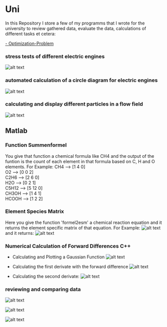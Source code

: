 # Uni
In this Repository I store a few of my programms that I wrote for the university to review gathered data, evaluate the data, calculations of different tasks et cetera:

[- Optimization-Problem ](https://github.com/BY571/Dynamic-Programming-and-Optimization-Problems)

[image1]: ./Imgs/Belastungsversuch.png 
[image2]: ./Imgs/Gleichstrommaschinen.png 
[image3]: ./Imgs/Gleichstrommaschinen1.png "circuit1"
[image4]: ./Imgs/Kreisdiagramm.png "circuit2"
[image5]: ./Imgs/Screenshot.png 
[image6]: ./Imgs/ESM.png "Normal Image"
[image7]: ./Imgs/Eq.png "Flipped Image"
[image8]:  ./Imgs/random_color.png
[image9]: ./Imgs/Gaussian_plot.png
[image10]: ./Imgs/Gradient_plot.png
[image11]: ./Imgs/Second_derivative.png



### stress tests of different electric engines
![alt text][image1]

### automated calculation of a circle diagram for electric engines
![alt text][image4]

### calculating and display different particles in a flow field
![alt text][image8]

## Matlab
### Function Summenformel
You give that function a chemical formula like CH4 and the output of the funtion is the count of each element in that formula based on C, H and O elements.
For Example:
CH4 --> [1 4 0]  
O2 --> [0 0 2]  
C2H6 --> [2 6 0]  
H2O --> [0 2 1]  
C5H12 --> [5 12 0]  
CH3OH --> [1 4 1]  
HCOOH --> [1 2 2]  

### Element Species Matrix
Here you give the function 'formel2esm' a chemical reaction equation and it returns the element specific matrix of that equation.
For Example:
![alt text][image7]
and it returns:
![alt text][image6]

### Numerical Calculation of Forward Differences C++
- Calculating and Plotting a Gaussian Function
![alt text][image9]

- Calculating the first derivate with the forward difference
![alt text][image10]

- Calculating the second derivate:
![alt text][image11]

### reviewing and comparing data
![alt text][image5]

![alt text][image2]

![alt text][image3]


